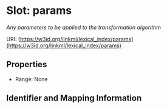 # Slot: params
_Any parameters to be applied to the transformation algorithm_


URI: [https://w3id.org/linkml/lexical_index/params](https://w3id.org/linkml/lexical_index/params)



<!-- no inheritance hierarchy -->


## Properties

 * Range: None



## Identifier and Mapping Information





